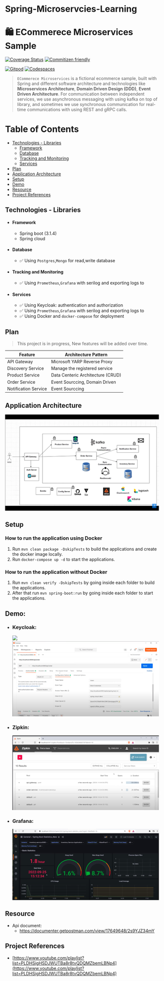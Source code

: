# Spring-Microservcies-Learning
# 🛍️ ECommerece Microservices Sample

[![Coverage Status](https://img.shields.io/coverallsCoverage/github/mehdihadeli/ecommerce-microservices?style=for-the-badge&logo=coveralls&label=Code%20Coverage&logoColor=white)](https://coveralls.io/github/mehdihadeli/ecommerce-microservices)
[![Commitizen friendly](https://img.shields.io/badge/commitizen-friendly-brightgreen.svg?logoColor=white&style=for-the-badge)](http://commitizen.github.io/cz-cli/)

[![Gitpod](https://img.shields.io/static/v1?style=for-the-badge&message=Open%20in%20Gitpod&color=222222&logo=Gitpod&logoColor=FFAE33&label=)](https://gitpod.io/https://github.com/mehdihadeli/ecommerce-microservices)
[![Codespaces](https://img.shields.io/static/v1?style=for-the-badge&message=Open%20in%20GitHub%20Codespaces&color=181717&logo=GitHub&logoColor=FFFFFF&label=)](https://mehdihadeli-humble-space-couscous-5x5pqwwjx5c7664.github.dev)

> `ECommerece Microservices` is a fictional ecommerce sample, built with Spring and different software architecture and technologies like **Microservices Architecture**, **Domain Driven Design (DDD)**, **Event Driven Architecture**. For communication between independent services, we use asynchronous messaging with using kafka on top of library, and sometimes we use synchronous communication for real-time communications with using REST and gRPC calls.


# Table of Contents


- [Technologies - Libraries](#technologies---libraries)
  - [Framework](#framework)
  - [Database](#database)
  - [Tracking and Monitoring](#tracking-and-monitoring)
  - [Services](#services)
- [Plan](#plan)
- [Application Architecture](#application-architecture)
- [Setup](#setup)
- [Demo](#demo)
- [Resource](#resource)
- [Project References](#project-references)




                                                                                                                                          

## Technologies - Libraries
- #### Framework
    - Spring boot (3.1.4)
    - Spring cloud

- #### Database
    - ✅ Using `Postgres`,`Mongo` for read,write database 
- #### Tracking and Monitoring
    - ✅ Using `Prometheus`,`Grafana` with serilog and exporting logs to 
- #### Services
    - ✅ Using Keycloak: authentication and authorization
    - ✅ Using `Prometheus`,`Grafana` with serilog and exporting logs to 
    - ✅ Using Docker and `docker-compose` for deployment



## Plan

> This project is in progress, New features will be added over time.

| Feature          | Architecture Pattern                                                                         
| ---------------- | ------------------------------------- 
| API Gateway      | Microsoft YARP Reverse Proxy  
| Discovery Service | Manage the registered service       
| Product Service | Data Centeric Architecture (CRUD)                              
| Order Service    | Event Sourccing, Domain Driven                                                            | Inventory Service    | Event Sourccing, Domain Driven                                                  
| Notification Service | Event Sourccing   
                                          



## Application Architecture
![](./assets/Microservices-Architecture.png)

## Setup
### How to run the application using Docker

1. Run `mvn clean package -DskipTests` to build the applications and create the docker image locally.
2. Run `docker-compose up -d` to start the applications.

### How to run the application without Docker

1. Run `mvn clean verify -DskipTests` by going inside each folder to build the applications.
2. After that run `mvn spring-boot:run` by going inside each folder to start the applications.


## Demo:
- ### Keycloak:
    ![](./assets/keycloack.png)
    ![](./assets/keycloack-postman.png)
- ### Zipkin:
    ![](./assets/Zipkin.png)
- ### Grafana:
    ![](./assets/grafana.png)




## Resource
- Api document: 
    - https://documenter.getpostman.com/view/17649648/2s9YJZ34mY

## Project References

- [https://www.youtube.com/playlist?list=PLDHSigHSDJWUTBa8r8tvQDQMZbemLBNp4](https://www.youtube.com/playlist?list=PLDHSigHSDJWUTBa8r8tvQDQMZbemLBNp4)


